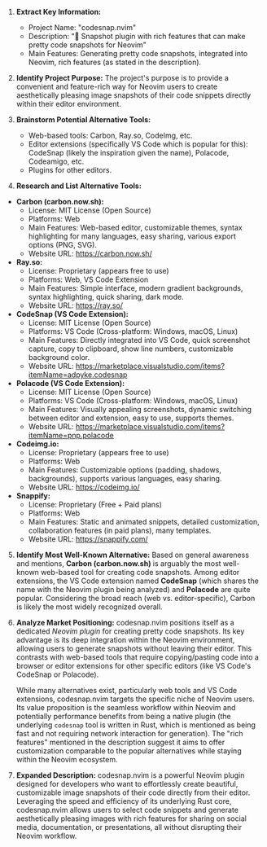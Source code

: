 1.  **Extract Key Information:**
    *   Project Name: "codesnap.nvim"
    *   Description: "📸 Snapshot plugin with rich features that can make pretty code snapshots for Neovim"
    *   Main Features: Generating pretty code snapshots, integrated into Neovim, rich features (as stated in the description).

2.  **Identify Project Purpose:**
    The project's purpose is to provide a convenient and feature-rich way for Neovim users to create aesthetically pleasing image snapshots of their code snippets directly within their editor environment.

3.  **Brainstorm Potential Alternative Tools:**
    *   Web-based tools: Carbon, Ray.so, CodeImg, etc.
    *   Editor extensions (specifically VS Code which is popular for this): CodeSnap (likely the inspiration given the name), Polacode, Codeamigo, etc.
    *   Plugins for other editors.

4.  **Research and List Alternative Tools:**

*   **Carbon (carbon.now.sh):**
    *   License: MIT License (Open Source)
    *   Platforms: Web
    *   Main Features: Web-based editor, customizable themes, syntax highlighting for many languages, easy sharing, various export options (PNG, SVG).
    *   Website URL: https://carbon.now.sh/
*   **Ray.so:**
    *   License: Proprietary (appears free to use)
    *   Platforms: Web, VS Code Extension
    *   Main Features: Simple interface, modern gradient backgrounds, syntax highlighting, quick sharing, dark mode.
    *   Website URL: https://ray.so/
*   **CodeSnap (VS Code Extension):**
    *   License: MIT License (Open Source)
    *   Platforms: VS Code (Cross-platform: Windows, macOS, Linux)
    *   Main Features: Directly integrated into VS Code, quick screenshot capture, copy to clipboard, show line numbers, customizable background color.
    *   Website URL: https://marketplace.visualstudio.com/items?itemName=adpyke.codesnap
*   **Polacode (VS Code Extension):**
    *   License: MIT License (Open Source)
    *   Platforms: VS Code (Cross-platform: Windows, macOS, Linux)
    *   Main Features: Visually appealing screenshots, dynamic switching between editor and extension, easy to use, supports themes.
    *   Website URL: https://marketplace.visualstudio.com/items?itemName=pnp.polacode
*   **Codeimg.io:**
    *   License: Proprietary (appears free to use)
    *   Platforms: Web
    *   Main Features: Customizable options (padding, shadows, backgrounds), supports various languages, easy sharing.
    *   Website URL: https://codeimg.io/
*   **Snappify:**
    *   License: Proprietary (Free + Paid plans)
    *   Platforms: Web
    *   Main Features: Static and animated snippets, detailed customization, collaboration features (in paid plans), many templates.
    *   Website URL: https://snappify.com/

5.  **Identify Most Well-Known Alternative:**
    Based on general awareness and mentions, **Carbon (carbon.now.sh)** is arguably the most well-known web-based tool for creating code snapshots. Among editor extensions, the VS Code extension named **CodeSnap** (which shares the name with the Neovim plugin being analyzed) and **Polacode** are quite popular. Considering the broad reach (web vs. editor-specific), Carbon is likely the most widely recognized overall.

6.  **Analyze Market Positioning:**
    codesnap.nvim positions itself as a dedicated *Neovim plugin* for creating pretty code snapshots. Its key advantage is its deep integration within the Neovim environment, allowing users to generate snapshots without leaving their editor. This contrasts with web-based tools that require copying/pasting code into a browser or editor extensions for other specific editors (like VS Code's CodeSnap or Polacode).

    While many alternatives exist, particularly web tools and VS Code extensions, codesnap.nvim targets the specific niche of Neovim users. Its value proposition is the seamless workflow within Neovim and potentially performance benefits from being a native plugin (the underlying `codesnap` tool is written in Rust, which is mentioned as being fast and not requiring network interaction for generation). The "rich features" mentioned in the description suggest it aims to offer customization comparable to the popular alternatives while staying within the Neovim ecosystem.

7.  **Expanded Description:**
    codesnap.nvim is a powerful Neovim plugin designed for developers who want to effortlessly create beautiful, customizable image snapshots of their code directly from their editor. Leveraging the speed and efficiency of its underlying Rust core, codesnap.nvim allows users to select code snippets and generate aesthetically pleasing images with rich features for sharing on social media, documentation, or presentations, all without disrupting their Neovim workflow.